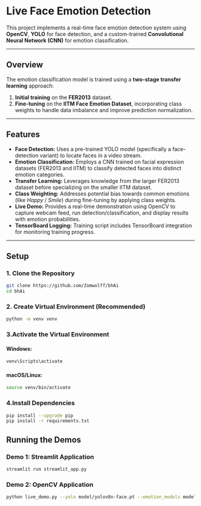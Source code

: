 # Live Face Emotion Detection

This project implements a real-time face emotion detection system using **OpenCV**, **YOLO** for face detection, and a custom-trained **Convolutional Neural Network (CNN)** for emotion classification.

---

## Overview

The emotion classification model is trained using a **two-stage transfer learning** approach:

1. **Initial training** on the **FER2013** dataset.  
2. **Fine-tuning** on the **IITM Face Emotion Dataset**, incorporating class weights to handle data imbalance and improve prediction normalization.

---

## Features

- **Face Detection:** Uses a pre-trained YOLO model (specifically a face-detection variant) to locate faces in a video stream.  
- **Emotion Classification:** Employs a CNN trained on facial expression datasets (FER2013 and IITM) to classify detected faces into distinct emotion categories.  
- **Transfer Learning:** Leverages knowledge from the larger FER2013 dataset before specializing on the smaller IITM dataset.  
- **Class Weighting:** Addresses potential bias towards common emotions (like *Happy* / *Smile*) during fine-tuning by applying class weights.  
- **Live Demo:** Provides a real-time demonstration using OpenCV to capture webcam feed, run detection/classification, and display results with emotion probabilities.  
- **TensorBoard Logging:** Training script includes TensorBoard integration for monitoring training progress.  

---

## Setup

### 1️. Clone the Repository
```bash
git clone https://github.com/Zomwolff/bhAi
cd bhAi
```
### 2. Create Virtual Environment (Recommended)
```bash
python -m venv venv
```
### 3.Activate the Virtual Environment
#### Windows:
```bash
venv\Scripts\activate
```
#### macOS/Linux:
```bash
source venv/bin/activate
```
### 4.Install Dependencies
```bash
pip install --upgrade pip
pip install -r requirements.txt
```
## Running the Demos

### Demo 1: Streamlit Application
```bash
streamlit run streamlit_app.py
```
### Demo 2: OpenCV Application
```bash
python live_demo.py --yolo model/yolov8n-face.pt --emotion_models model/model1.h5 models/model2.h5
```

